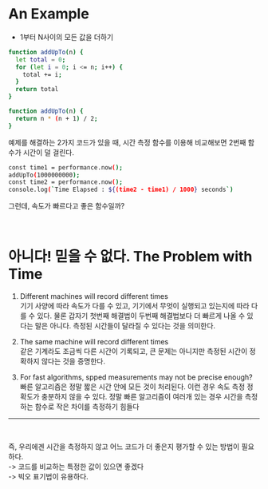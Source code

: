 # An Example

- 1부터 N사이의 모든 값을 더하기

```bash
function addUpTo(n) {
  let total = 0;
  for (let i = 0; i <= n; i++) {
    total += i;
  }
  return total
}
```

```bash
function addUpTo(n) {
  return n * (n + 1) / 2;
}
```

예제를 해결하는 2가지 코드가 있을 때, 시간 측정 함수를 이용해 비교해보면 2번째 함수가 시간이 덜 걸린다.

```bash
const time1 = performance.now();
addUpTo(1000000000);
const time2 = performance.now();
console.log(`Time Elapsed : ${(time2 - time1) / 1000} seconds`)
```


그런데, 속도가 빠르다고 좋은 함수일까?

<br/>

# 아니다! 믿을 수 없다. The Problem with Time

1. Different machines will record different times
   <br/>
   기기 사양에 따라 속도가 다를 수 있고, 기기에서 무엇이 실행되고 있는지에 따라 다를 수 있다. 물론 갑자기 첫번째 해결법이 두번째 해결법보다 더 빠르게 나올 수 있다는 말은 아니다. 측정된 시간들이 달라질 수 있다는 것을 의미한다.

2. The same machine will record different times
   <br/>
   같은 기계라도 조금씩 다른 시간이 기록되고, 큰 문제는 아니지만 측정된 시간이 정확하지 않다는 것을 증명한다.

3. For fast algorithms, spped measurements may not be precise enough?
   <br/>
   빠른 알고리즘은 정말 짧은 시간 안에 모든 것이 처리된다. 이런 경우 속도 측정 정확도가 충분하지 않을 수 있다. 정말 빠른 알고리즘이 여러개 있는 경우 시간을 측정하는 함수로 작은 차이를 측정하기 힘들다

---

<br/>

즉, 우리에겐 시간을 측정하지 않고 어느 코드가 더 좋은지 평가할 수 있는 방법이 필요하다. 
<br/>
-> 코드를 비교하는 특정한 값이 있으면 좋겠다 
<br/>
-> 빅오 표기법이 유용하다.



